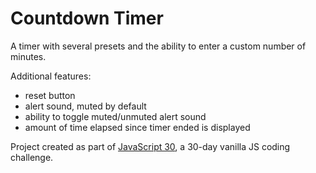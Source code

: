# Countdown Timer

A timer with several presets and the ability to enter a custom number of minutes.

Additional features:

- reset button
- alert sound, muted by default
- ability to toggle muted/unmuted alert sound
- amount of time elapsed since timer ended is displayed

Project created as part of [JavaScript 30](https://javascript30.com/), a 30-day vanilla JS coding challenge.
